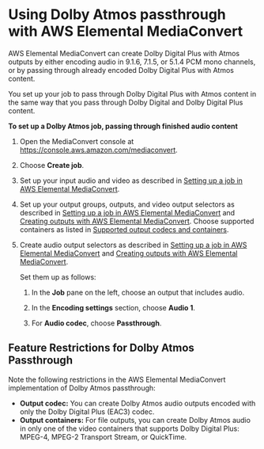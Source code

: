 # Using Dolby Atmos passthrough with AWS Elemental MediaConvert<a name="using-dolby-atmos-passthrough"></a>

AWS Elemental MediaConvert can create Dolby Digital Plus with Atmos outputs by either encoding audio in 9\.1\.6, 7\.1\.5, or 5\.1\.4 PCM mono channels, or by passing through already encoded Dolby Digital Plus with Atmos content\.

You set up your job to pass through Dolby Digital Plus with Atmos content in the same way that you pass through Dolby Digital and Dolby Digital Plus content\.

**To set up a Dolby Atmos job, passing through finished audio content**

1. Open the MediaConvert console at [https://console\.aws\.amazon\.com/mediaconvert](https://console.aws.amazon.com/mediaconvert)\.

1. Choose **Create job**\.

1. Set up your input audio and video as described in [Setting up a job in AWS Elemental MediaConvert](setting-up-a-job.md)\.

1. Set up your output groups, outputs, and video output selectors as described in [Setting up a job in AWS Elemental MediaConvert](setting-up-a-job.md) and [Creating outputs with AWS Elemental MediaConvert](creating-streaming-and-file-outputs.md)\. Choose supported containers as listed in [Supported output codecs and containers](reference-codecs-containers.md)\.

1. Create audio output selectors as described in [Setting up a job in AWS Elemental MediaConvert](setting-up-a-job.md) and [Creating outputs with AWS Elemental MediaConvert](creating-streaming-and-file-outputs.md)\.

   Set them up as follows:

   1. In the **Job** pane on the left, choose an output that includes audio\.

   1. In the **Encoding settings** section, choose **Audio 1**\.

   1. For **Audio codec**, choose **Passthrough**\.

## Feature Restrictions for Dolby Atmos Passthrough<a name="feature-restrictions-for-dolby-atmos-passthrough"></a>

Note the following restrictions in the AWS Elemental MediaConvert implementation of Dolby Atmos passthrough:
+ **Output codec:** You can create Dolby Atmos audio outputs encoded with only the Dolby Digital Plus \(EAC3\) codec\.
+ **Output containers:** For file outputs, you can create Dolby Atmos audio in only one of the video containers that supports Dolby Digital Plus: MPEG\-4, MPEG\-2 Transport Stream, or QuickTime\.
